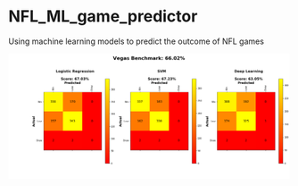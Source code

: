 # NFL_ML_game_predictor

Using machine learning models to predict the outcome of NFL games

![ML model comparison](Images/comparison.png)
